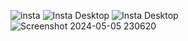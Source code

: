  ![insta](https://github.com/MANIKANDAN-IT21/Figma-project/assets/95203058/4a10572d-fca4-4d44-b985-d96825c3a21e)
![Insta Desktop](https://github.com/MANIKANDAN-IT21/Figma-project/assets/95203058/39c67e28-ded7-4acf-9e19-5b922819615b)
![Insta Desktop](https://github.com/MANIKANDAN-IT21/Figma-project/assets/95203058/42805529-ba61-4706-b46e-db0a0d90942c)
![Screenshot 2024-05-05 230620](https://github.com/MANIKANDAN-IT21/Figma-project/assets/95203058/0108f431-c06e-4ab7-829e-101ba36ccbe7)

